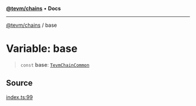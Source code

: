 [**@tevm/chains**](../README.md) • **Docs**

***

[@tevm/chains](../globals.md) / base

# Variable: base

> `const` **base**: [`TevmChainCommon`](../type-aliases/TevmChainCommon.md)

## Source

[index.ts:99](https://github.com/evmts/tevm-monorepo/blob/main/packages/chains/src/index.ts#L99)
